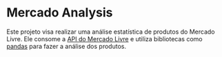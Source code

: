 # Mercado Analysis

Este projeto visa realizar uma análise estatística de produtos do Mercado Livre.
Ele consome a [API do Mercado Livre](https://developers.mercadolivre.com.br/pt_br/api-docs-pt-br)
e utiliza bibliotecas como [pandas](https://pandas.pydata.org/) para fazer a
análise dos produtos.
